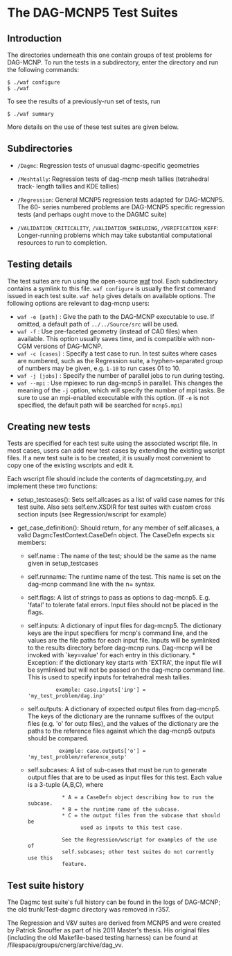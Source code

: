 # The DAG-MCNP5 Test Suites #

## Introduction ##

The directories underneath this one contain groups of test problems for
DAG-MCNP. To run the tests in a subdirectory, enter the directory and run the
following commands:

    $ ./waf configure
    $ ./waf

To see the results of a previously-run set of tests, run

    $ ./waf summary

More details on the use of these test suites are given below.

## Subdirectories ##

*   `/Dagmc`: Regression tests of unusual dagmc-specific geometries

*   `/Meshtally`: Regression tests of dag-mcnp mesh tallies (tetrahedral track-
    length tallies and KDE tallies)

*   `/Regression`: General MCNP5 regression tests adapted for DAG-MCNP5. The 60-
    series numbered problems are DAG-MCNP5 specific regression tests (and
    perhaps ought move to the DAGMC suite)

*   `/VALIDATION_CRITICALITY`, `/VALIDATION_SHIELDING`, `/VERIFICATION_KEFF`:
    Longer-running problems which may take substantial computational resources
    to run to completion.

## Testing details ##

The test suites are run using the open-source [waf] tool. Each subdirectory
contains a symlink to this file. `waf configure` is usually the first command
issued in each test suite. `waf help` gives details on available options. The
following options are relevant to dag-mcnp users:

*   `waf -e [path]` : Give the path to the DAG-MCNP executable to use. If
    omitted, a default path of `../../Source/src` will be used.
*   `waf -f` : Use pre-faceted geometry (instead of CAD files) when available.
    This option usually saves time, and is compatible with non-CGM versions of
    DAG-MCNP.
*   `waf -c [cases]` : Specify a test case to run.  In test suites where cases
    are numbered, such as the Regression suite, a hyphen-separated group of
    numbers may be given, e.g. `1-10` to run cases 01 to 10.
*   `waf -j [jobs]` : Specify the number of parallel jobs to run during testing.
*   `waf --mpi` : Use mpiexec to run dag-mcnp5 in parallel.  This changes the
    meaning of the `-j` option, which will specify the number of mpi tasks. Be
    sure to use an mpi-enabled executable with this option. (If `-e` is not
    specified, the default path will be searched for `mcnp5.mpi`)

## Creating new tests ##

Tests are specified for each test suite using the associated wscript file.  In
most cases, users can add new test cases by extending the existing wscript
files.  If a new test suite is to be created, it is usually most convenient to
copy one of the existing wscripts and edit it.

Each wscript file should include the contents of dagmcetsting.py,
and implement these two functions:

* setup_testcases(): Sets self.allcases as a list of valid case names for this
                     test suite.  Also sets self.env.XSDIR for test suites with
                     custom cross section inputs (see Regression/wscript for
                     example)

* get_case_definition(): Should return, for any member of self.allcases,
                         a valid DagmcTestContext.CaseDefn object.  The
                         CaseDefn expects six members:
    * self.name : The name of the test; should be the same as the name given
                  in setup_testcases
    * self.runname: The runtime name of the test.  This name is set on the
                    dag-mcnp command line with the n=<runname> syntax.
    * self.flags: A list of strings to pass as options to dag-mcnp5.  E.g. 'fatal'
                  to tolerate fatal errors.  Input files should not be placed
                  in the flags.
    * self.inputs: A dictionary of input files for dag-mcnp5.  The dictionary
                   keys are the input specifiers for mcnp's command line, and
                   the values are the file paths for each input file.  Inputs
                   will be symlinked to the results directory before dag-mcnp
                   runs.  Dag-mcnp will be invoked with `key=value' for each
                   entry in this dictionary.
                       * Exception: if the dictionary key starts with 'EXTRA',
                         the input file will be symlinked but will not be
                         passed on the dag-mcnp command line.  This is used to
                         specify inputs for tetrahedral mesh tallies.

                   example: case.inputs['inp'] = 'my_test_problem/dag.inp'

    * self.outputs: A dictionary of expected output files from dag-mcnp5.  The
                    keys of the dictionary are the runname suffixes of the
                    output files (e.g. 'o' for outp files), and the values of
                    the dictionary are the paths to the reference files against
                    which the dag-mcnp5 outputs should be compared.

                    example: case.outputs['o'] = 'my_test_problem/reference_outp'

    * self.subcases: A list of sub-cases that must be run to generate output
                     files that are to be used as input files for this test.
                     Each value is a 3-tuple (A,B,C), where

                     * A = a CaseDefn object describing how to run the subcase.
                     * B = the runtime name of the subcase.
                     * C = the output files from the subcase that should be
                           used as inputs to this test case.

                     See the Regression/wscript for examples of the use of
                     self.subcases; other test suites do not currently use this
                     feature.


## Test suite history ##

The Dagmc test suite's full history can be found in the logs of DAG-MCNP;
the old trunk/Test-dagmc directory was removed in r357.

The Regression and V&V suites are derived from MCNP5 and were created by
Patrick Snouffer as part of his 2011 Master's thesis.  His original
files (including the old Makefile-based testing harness) can be found
at /filespace/groups/cnerg/archive/dag_vv.

[waf]: https://code.google.com/p/waf
